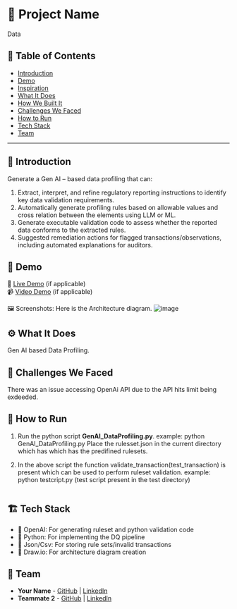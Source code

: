 # 🚀 Project Name
Data

## 📌 Table of Contents
- [Introduction](#introduction)
- [Demo](#demo)
- [Inspiration](#inspiration)
- [What It Does](#what-it-does)
- [How We Built It](#how-we-built-it)
- [Challenges We Faced](#challenges-we-faced)
- [How to Run](#how-to-run)
- [Tech Stack](#tech-stack)
- [Team](#team)

---

## 🎯 Introduction
Generate a Gen AI – based data profiling that can:

1. Extract, interpret, and refine regulatory reporting instructions to identify key data validation requirements.
2.  Automatically generate profiling rules based on allowable values and cross relation between the elements using LLM or ML.
3. Generate executable validation code to assess whether the reported data conforms to the extracted rules.
4. Suggested remediation actions for flagged transactions/observations, including automated explanations for auditors.

## 🎥 Demo
🔗 [Live Demo](#) (if applicable)  
📹 [Video Demo](#) (if applicable)  

🖼️ Screenshots:
Here is the Architecture diagram.
![image](https://github.com/user-attachments/assets/4e8aead4-0735-419a-8b90-f9ee0d58b880)


## ⚙️ What It Does
Gen AI based Data Profiling.

## 🚧 Challenges We Faced
There was an issue accessing OpenAi API due to the API hits limit being exdeeded.

## 🏃 How to Run
1. Run the python script **GenAI_DataProfiling.py**.
   example: python GenAI_DataProfiling.py
   Place the rulesset.json in the current directory which has which has the predifined rulesets.

2. In the above script the function validate_transaction(test_transaction) is present which can be used to perform ruleset validation.
   example: python testcript.py   (test script present in the test directory)
   
   ```

## 🏗️ Tech Stack
- 🔹 OpenAI: For generating ruleset and python validation code
- 🔹 Python: For implementing the DQ pipeline
- 🔹 Json/Csv: For storing rule sets/invalid transactions
- 🔹 Draw.io: For architecture diagram creation


## 👥 Team
- **Your Name** - [GitHub](#) | [LinkedIn](#)
- **Teammate 2** - [GitHub](#) | [LinkedIn](#)
